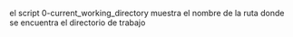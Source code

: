 el script 0-current_working_directory muestra el nombre de la ruta donde se encuentra el directorio de trabajo